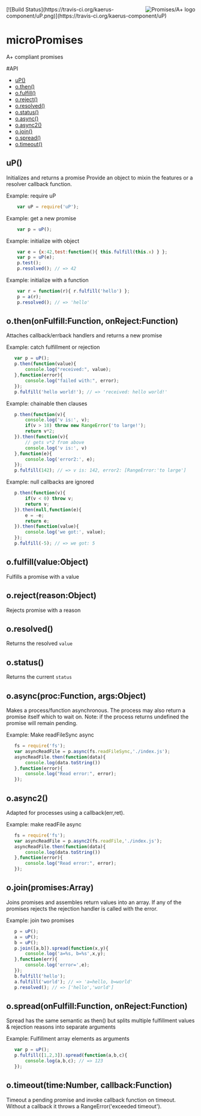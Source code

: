 <a href="http://promises-aplus.github.com/promises-spec">
    <img src="http://promises-aplus.github.com/promises-spec/assets/logo-small.png"
         align="right" alt="Promises/A+ logo" />
</a>
[![Build Status](https://travis-ci.org/kaerus-component/uP.png)](https://travis-ci.org/kaerus-component/uP)

# microPromises
A+ compliant promises

#API
  - [uP()](#up)
  - [o.then()](#othenonfulfillfunctiononrejectfunction)
  - [o.fulfill()](#ofulfillvalueobject)
  - [o.reject()](#orejectreasonobject)
  - [o.resolved()](#oresolved)
  - [o.status()](#ostatus)
  - [o.async()](#oasyncprocfunctionargsobject)
  - [o.async2()](#oasync2)
  - [o.join()](#ojoinpromisesarray)
  - [o.spread()](#ospreadonfulfillfunctiononrejectfunction)
  - [o.timeout()](#otimeouttimenumbercallbackfunction)

## uP()

  Initializes and returns a promise
  Provide an object to mixin the features or a resolver callback function.
   
   Example: require uP
```js
    var uP = require('uP');
```

  
   Example: get a new promise
```js
    var p = uP();
```

  
   Example: initialize with object
```js
    var e = {x:42,test:function(){ this.fulfill(this.x) } };
    var p = uP(e);
    p.test();
    p.resolved(); // => 42
```

  
   Example: initialize with a function
```js
    var r = function(r){ r.fulfill('hello') };
    p = a(r);
    p.resolved(); // => 'hello'
```

## o.then(onFulfill:Function, onReject:Function)

  Attaches callback/errback handlers and returns a new promise 
  
  Example: catch fulfillment or rejection
```js
   var p = uP();
   p.then(function(value){
       console.log("received:", value);
   },function(error){
       console.log("failed with:", error);
   });
   p.fulfill('hello world!'); // => 'received: hello world!'
```

  
  Example: chainable then clauses
```js
   p.then(function(v){
       console.log('v is:', v);
       if(v > 10) throw new RangeError('to large!');
       return v*2;
   }).then(function(v){ 
       // gets v*2 from above
       console.log('v is:', v)
   },function(e){
       console.log('error2:', e);
   });
   p.fulfill(142); // => v is: 142, error2: [RangeError:'to large']
```

  
  Example: null callbacks are ignored
```js
   p.then(function(v){
       if(v < 0) throw v;
       return v;
   }).then(null,function(e){
       e = -e;
       return e;
   }).then(function(value){
       console.log('we got:', value);
   });
   p.fulfill(-5); // => we got: 5
```

## o.fulfill(value:Object)

  Fulfills a promise with a value

## o.reject(reason:Object)

  Rejects promise with a reason

## o.resolved()

  Returns the resolved `value`

## o.status()

  Returns the current `status`

## o.async(proc:Function, args:Object)

  Makes a process/function asynchronous.
  The process may also return a promise itself which to wait on.
  Note: if the process returns undefined the promise will remain pending.  
  
  Example: Make readFileSync async
```js
   fs = require('fs');
   var asyncReadFile = p.async(fs.readFileSync,'./index.js');
   asyncReadFile.then(function(data){
       console.log(data.toString())
   },function(error){
       console.log("Read error:", error);
   });
```

## o.async2()

  Adapted for processes using a callback(err,ret). 
  
  Example: make readFile async
```js
   fs = require('fs');
   var asyncReadFile = p.async2(fs.readFile,'./index.js');
   asyncReadFile.then(function(data){
       console.log(data.toString())
   },function(error){
       console.log("Read error:", error);
   });
```

## o.join(promises:Array)

  Joins promises and assembles return values into an array.
  If any of the promises rejects the rejection handler is called with the error.  
  
  Example: join two promises
```js
   p = uP();
   a = uP();
   b = uP();
   p.join([a,b]).spread(function(x,y){
       console.log('a=%s, b=%s',x,y);
   },function(err){
       console.log('error=',e);
   });
   b.fulfill('hello');
   a.fulfill('world'); // => 'a=hello, b=world' 
   p.resolved(); // => ['hello','world']
```

## o.spread(onFulfill:Function, onReject:Function)

  Spread has the same semantic as then() but splits multiple fulfillment values & rejection reasons into separate arguments  
  
  Example: Fulfillment array elements as arguments
```js
   var p = uP();
   p.fulfill([1,2,3]).spread(function(a,b,c){
       console.log(a,b,c); // => 123
   });
```

## o.timeout(time:Number, callback:Function)

  Timeout a pending promise and invoke callback function on timeout.
  Without a callback it throws a RangeError('exceeded timeout').
